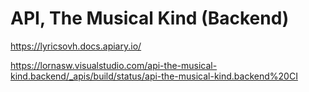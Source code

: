 # API, The Musical Kind (Backend)

https://lyricsovh.docs.apiary.io/

https://lornasw.visualstudio.com/api-the-musical-kind.backend/_apis/build/status/api-the-musical-kind.backend%20CI
